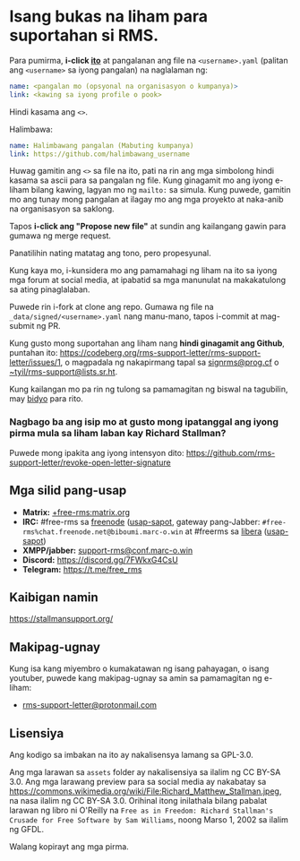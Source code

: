 # Isang bukas na liham para suportahan si RMS.

Para pumirma, **i-click [ito](https://github.com/rms-support-letter/rms-support-letter.github.io/new/master/_data/signed)** at pangalanan ang file na `<username>.yaml` (palitan ang `<username>` sa iyong pangalan) na naglalaman ng:

```yaml
name: <pangalan mo (opsyonal na organisasyon o kumpanya)>
link: <kawing sa iyong profile o pook>
```

Hindi kasama ang `<>`.

Halimbawa:
```yaml
name: Halimbawang pangalan (Mabuting kumpanya)
link: https://github.com/halimbawang_username
```

Huwag gamitin ang `<>` sa file na ito, pati na rin ang mga simbolong hindi kasama sa ascii para sa pangalan ng file. 
Kung ginagamit mo ang iyong e-liham bilang kawing, lagyan mo ng `mailto:` sa simula. 
Kung puwede, gamitin mo ang tunay mong pangalan at ilagay mo ang mga proyekto at naka-anib na organisasyon sa saklong.

Tapos **i-click ang "Propose new file"** at sundin ang kailangang gawin para gumawa ng merge request.

Panatilihin nating matatag ang tono, pero propesyunal.

Kung kaya mo, i-kunsidera mo ang pamamahagi ng liham na ito sa iyong mga forum at social media, at ipabatid sa mga manunulat na makakatulong sa ating pinaglalaban.

Puwede rin i-fork at clone ang repo. Gumawa ng file na `_data/signed/<username>.yaml` nang manu-mano, tapos i-commit at mag-submit ng PR.

Kung gusto mong suportahan ang liham nang **hindi ginagamit ang Github**, puntahan ito: https://codeberg.org/rms-support-letter/rms-support-letter/issues/1,
o magpadala ng nakapirmang tapal sa [signrms@prog.cf](mailto:signrms@prog.cf) o [~tyil/rms-support@lists.sr.ht](mailto:~tyil/rms-support@lists.sr.ht).

Kung kailangan mo pa rin ng tulong sa pamamagitan ng biswal na tagubilin, may [bidyo](https://invidious.snopyta.org/watch?v=1lz5S5oS8CU) para rito.

### Nagbago ba ang isip mo at gusto mong ipatanggal ang iyong pirma mula sa liham laban kay Richard Stallman?
Puwede mong ipakita ang iyong intensyon dito: https://github.com/rms-support-letter/revoke-open-letter-signature

## Mga silid pang-usap

- **Matrix:** [+free-rms:matrix.org](https://matrix.to/#/+free-rms:matrix.org)
- **IRC:** #free-rms sa [freenode](https://freenode.net) ([usap-sapot](http://kiwiirc.com/client/irc.freenode.net/#free-rms), gateway pang-Jabber: `#free-rms%chat.freenode.net@biboumi.marc-o.win` at #freerms sa [libera](http://libera.chat/) ([usap-sapot](http://kiwiirc.com/client/irc.libera.chat/#freerms))
- **XMPP/jabber:** support-rms@conf.marc-o.win
- **Discord:** https://discord.gg/7FWkxG4CsU
- **Telegram:** https://t.me/free_rms

## Kaibigan namin
https://stallmansupport.org/

## Makipag-ugnay
Kung isa kang miyembro o kumakatawan ng isang pahayagan, o isang youtuber, puwede kang makipag-ugnay sa amin sa pamamagitan ng e-liham:
- [rms-support-letter@protonmail.com](mailto:rms-support-letter@protonmail.com)

## Lisensiya
Ang kodigo sa imbakan na ito ay nakalisensya lamang sa GPL-3.0.

Ang mga larawan sa `assets` folder ay nakalisensiya sa ilalim ng CC BY-SA 3.0. Ang mga larawang preview para sa social media ay nakabatay sa https://commons.wikimedia.org/wiki/File:Richard_Matthew_Stallman.jpeg, na nasa ilalim ng CC BY-SA 3.0. Orihinal itong inilathala bilang pabalat larawan ng libro ni O'Reilly na `Free as in Freedom: Richard Stallman's Crusade for Free Software by Sam Williams`, noong Marso 1, 2002 sa ilalim ng GFDL.

Walang kopirayt ang mga pirma.
